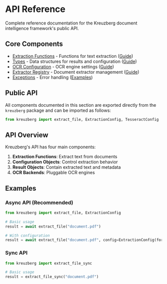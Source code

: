 # API Reference

Complete reference documentation for the Kreuzberg document intelligence framework's public API.

## Core Components

- [Extraction Functions](extraction-functions.md) - Functions for text extraction ([Guide](../user-guide/basic-usage.md))
- [Types](types.md) - Data structures for results and configuration ([Guide](../user-guide/extraction-configuration.md))
- [OCR Configuration](ocr-configuration.md) - OCR engine settings ([Guide](../user-guide/ocr-configuration.md))
- [Extractor Registry](extractor-registry.md) - Document extractor management ([Guide](../advanced/custom-extractors.md))
- [Exceptions](exceptions.md) - Error handling ([Examples](../getting-started/quick-start.md#error-handling))

## Public API

All components documented in this section are exported directly from the `kreuzberg` package and can be imported as follows:

```python
from kreuzberg import extract_file, ExtractionConfig, TesseractConfig  # etc.
```

## API Overview

Kreuzberg's API has four main components:

1. **Extraction Functions**: Extract text from documents
1. **Configuration Objects**: Control extraction behavior
1. **Result Objects**: Contain extracted text and metadata
1. **OCR Backends**: Pluggable OCR engines

## Examples

### Async API (Recommended)

```python
from kreuzberg import extract_file, ExtractionConfig

# Basic usage
result = await extract_file("document.pdf")

# With configuration
result = await extract_file("document.pdf", config=ExtractionConfig(force_ocr=True))
```

### Sync API

```python
from kreuzberg import extract_file_sync

# Basic usage
result = extract_file_sync("document.pdf")
```
